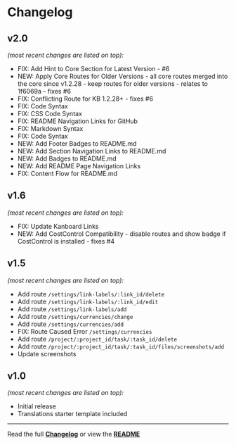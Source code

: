 # Changelog


## v2.0

_(most recent changes are listed on top):_
- FIX: Add Hint to Core Section for Latest Version - #6
- NEW: Apply Core Routes for Older Versions - all core routes merged into the core since v1.2.28 - keep routes for older versions - relates to 1f6069a - fixes #6
- FIX: Conflicting Route for KB 1.2.28+ - fixes #6
- FIX: Code Syntax
- FIX: CSS Code Syntax
- FIX: README Navigation Links for GitHub
- FIX: Markdown Syntax
- FIX: Code Syntax
- NEW: Add Footer Badges to README.md
- NEW: Add Section Navigation Links to README.md
- NEW: Add Badges to README.md
- NEW: Add README Page Navigation Links
- FIX: Content Flow for README.md


## v1.6

_(most recent changes are listed on top):_
- FIX: Update Kanboard Links
- NEW: Add CostControl Compatibility - disable routes and show badge if CostControl is installed - fixes #4


## v1.5

_(most recent changes are listed on top):_
- Add route `/settings/link-labels/:link_id/delete`
- Add route `/settings/link-labels/:link_id/edit`
- Add route `/settings/link-labels/add`
- Add route `/settings/currencies/change`
- Add route `/settings/currencies/add`
- FIX: Route Caused Error `/settings/currencies`
- Add route `/project/:project_id/task/:task_id/delete`
- Add route `/project/:project_id/task/:task_id/files/screenshots/add`
- Update screenshots


## v1.0

_(most recent changes are listed on top):_
- Initial release
- Translations starter template included

---

Read the full [**Changelog**](../master/changelog.md "See changes") or view the [**README**](../master/README.md "View README")
